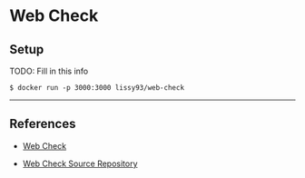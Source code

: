 # Web Check

## Setup

TODO: Fill in this info

```
$ docker run -p 3000:3000 lissy93/web-check
```

---
## References

- [Web Check](https://web-check.xyz)

- [Web Check Source Repository](https://github.com/Lissy93/web-check/)